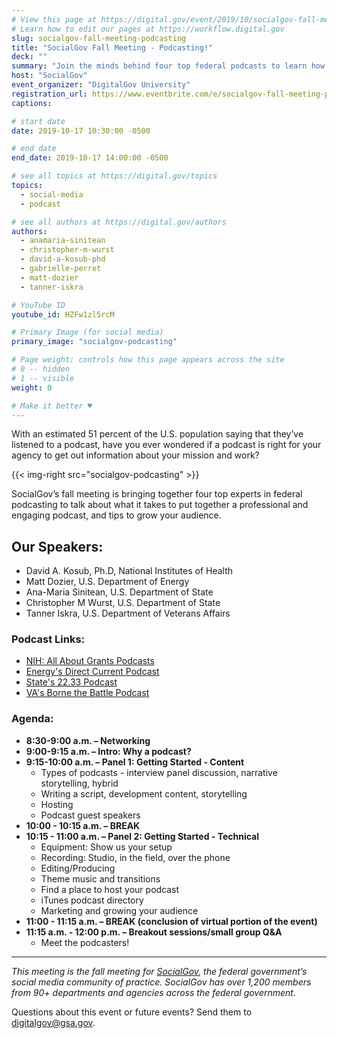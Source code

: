 ```yaml
---
# View this page at https://digital.gov/event/2019/10/socialgov-fall-meeting-podcasting
# Learn how to edit our pages at https://workflow.digital.gov
slug: socialgov-fall-meeting-podcasting
title: "SocialGov Fall Meeting - Podcasting!"
deck: ""
summary: "Join the minds behind four top federal podcasts to learn how to create, produce, and promote professional podcasts that engage with audiences."
host: "SocialGov"
event_organizer: "DigitalGov University"
registration_url: https://www.eventbrite.com/e/socialgov-fall-meeting-podcasting-registration-73999357069
captions: 

# start date
date: 2019-10-17 10:30:00 -0500

# end date
end_date: 2019-10-17 14:00:00 -0500

# see all topics at https://digital.gov/topics
topics: 
  - social-media
  - podcast

# see all authors at https://digital.gov/authors
authors: 
  - anamaria-sinitean
  - christopher-m-wurst
  - david-a-kosub-phd
  - gabrielle-perret
  - matt-dozier
  - tanner-iskra

# YouTube ID
youtube_id: HZFw1zl5rcM

# Primary Image (for social media)
primary_image: "socialgov-podcasting"

# Page weight: controls how this page appears across the site
# 0 -- hidden
# 1 -- visible
weight: 0

# Make it better ♥
---
```


With an estimated 51 percent of the U.S. population saying that they’ve listened to a podcast, have you ever wondered if a podcast is right for your agency to get out information about your mission and work?

{{< img-right src="socialgov-podcasting" >}}

SocialGov’s fall meeting is bringing together four top experts in federal podcasting to talk about what it takes to put together a professional and engaging podcast, and tips to grow your audience.

## Our Speakers:

- David A. Kosub, Ph.D, National Institutes of Health
- Matt Dozier, U.S. Department of Energy
- Ana-Maria Sinitean, U.S. Department of State
- Christopher M Wurst, U.S. Department of State
- Tanner Iskra, U.S. Department of Veterans Affairs

### Podcast Links:

- [NIH: All About Grants Podcasts](https://grants.nih.gov/news/virtual-learning/podcasts.htm)
- [Energy's Direct Current Podcast](https://www.energy.gov/podcasts/direct-current-energygov-podcast) 
- [State's 22.33 Podcast](https://eca.state.gov/2233)
- [VA's Borne the Battle Podcast](https://podcasts.apple.com/us/podcast/borne-the-battle/id1171416564)

### Agenda:

* **8:30-9:00 a.m. – Networking**
* **9:00-9:15 a.m. – Intro: Why a podcast?**
* **9:15-10:00 a.m. – Panel 1: Getting Started - Content**
  * Types of podcasts - interview panel discussion, narrative storytelling, hybrid
  * Writing a script, development content, storytelling
  * Hosting
  * Podcast guest speakers
* **10:00 - 10:15 a.m. – BREAK**
* **10:15 - 11:00 a.m. – Panel 2: Getting Started - Technical**
  * Equipment: Show us your setup
  * Recording: Studio, in the field, over the phone
  * Editing/Producing
  * Theme music and transitions
  * Find a place to host your podcast
  * iTunes podcast directory
  * Marketing and growing your audience
* **11:00 - 11:15 a.m. – BREAK (conclusion of virtual portion of the event)**
* **11:15 a.m. - 12:00 p.m. – Breakout sessions/small group Q&A**
  * Meet the podcasters!

---

_This meeting is the fall meeting for [SocialGov](https://digital.gov/communities/social-media/), the federal government’s social media community of practice. SocialGov has over 1,200 members from 90+ departments and agencies across the federal government._

Questions about this event or future events? Send them to [digitalgov@gsa.gov](mailto:digitalgov@gsa.gov). 
